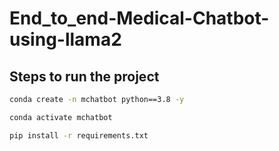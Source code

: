 # End_to_end-Medical-Chatbot-using-llama2

## Steps to run the project

```bash
conda create -n mchatbot python==3.8 -y
```

```bash
conda activate mchatbot
```

```bash
pip install -r requirements.txt
```

